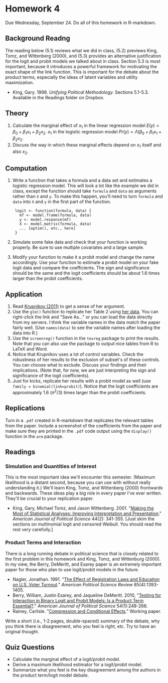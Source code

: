 Homework 4
==========

Due Wednesday, September 24. Do all of this homework in R-markdown.

## Background Readng

The reading below (5.1) reviews what we did in class, (5.2) previews King, Tomz, and Wittenberg (2000), and (5.3) provides an alternative justification for the logit and probit models we talked about in class. Section 5.3 is most important, because it introduces a powerful framework for motivating the exact shape of the link function. This is important for the debate about the product terms, especially the ideas of latent variables and utility maximization.

* King, Gary. 1998. *Unifying Political Methodology.* Sections 5.1-5.3. Available in the Readings folder on Dropbox.

## Theory

1. Calculate the marginal effect of $x_1$ in the linear regression model $E(y) = \beta_0 + \beta_1 x_1 + \beta_2 x_2$. $x_1$ in the logistic regression model $Pr(y) = \Lambda(\beta_0 + \beta_1 x_1 + \beta_2 x_2$. 
2. Discuss the way in which these marginal effects depend on $x_1$ itself and also $x_2$.

## Computation

1. Write a function that takes a formula and a data set and estimates a logistic regression model. This will look a lot like the example we did in class, except the function should take `formula` and `data` as arguments rather than `X` and `y`. To make this happen, you'll need to turn `formula` and `data` into `X` and `y` in the first part of the function.


        logit <- function(formula, data) {   
          mf <- model.frame(formula, data) 
          y <- model.response(mf)
          X <- model.matrix(formula, data)
          ... [optim(), etc., here]
        }
      
2. Simulate some fake data and check that your function is working properly. Be sure to use multiple covariates and a large sample.
3. Modify your function to make it a probit model and change the name accordingly. Use your function to estimate a probit model on your fake logit data and compare the coefficients. The sign and significance should be the same and the logit coefficients should be about 1.6 times larger than the probit coefficients.

## Application

1. Read [Krupnikov (2011)](http://www.carlislerainey.com/am-files/papers/Krupnikov2011.pdf) to get a sense of her argument.
2. Use the `glm()` function to replicate her Table 2 using [her data](http://carlislerainey.com/am-files/data/krupnikov.csv). You can right-click the link and "Save As..." or you can load the data directly from my servers. I think the variable names in the data match the paper fairly well. (Use `names(data)` to see the variable names after loading the data into R.)
3. Use the `screenreg()` function in the `texreg` package to print the results. Note that you can also use the package to output nice tables from R to LaTeX and Word.
4. Notice that Krupnikov uses a lot of control variables. Check the robustness of her results to the exclusion of subset's of these controls. You can choose what to exclude. Discuss your findings and their implications. (Note that, for now, we are just interpreting the sign and significance of the logit coefficients).
5. Just for kicks, replicate her results with a probit model as well (use `family = binomial(link=probit)`). Notice that the logit coefficients are approximately 1.6 ($\pi^2/3$) times larger than the probit coefficients.

## Replications

Turn in a `.pdf` created in R-markdown that replicates the relevant tables from the paper. Include a screenshot of the coefficients from the paper and make sure they are printed in the `.pdf` code output using the `display()` function in the `arm` package.

## Readings 

### Simulation and Quantities of Interest

This is the most important idea we'll encounter this semester. (Maximum likelihood is a distant second, because you can use with without really understanding it.) We'll learn King, Tomz, and Wittenberg (2000) frontwards and backwards. These ideas play a big role in every paper I've ever written. They'll be crucial to your replication paper.

* King, Gary, Michael Tomz, and Jason Wittenberg. 2001. "[Making the Most of Statistical Analyses: Improving Interpretation and Presentation](http://www.carlislerainey.com/am-files/papers/KingTomzWittenberg2000.pdf)." *American Journal of Political Science* 44(2): 341-355. [Just skim the sections on multinomial logit and censored Weibull. You should read the rest *very* carefully.]

### Product Terms and Interaction

There is a long running debate in political science that is closely related to the first problem in this homework and King, Tomz, and Wittenburg (2000). In my view, the Berry, DeMeritt, and Esarey paper is an extremely important paper for those who plan to use logit/probit models in the future.

* Nagler, Jonathan. 1991. "[The Effect of Registration Laws and Education on U.S. Voter Turnout](http://www.carlislerainey.com/am-files/papers/Nagler1991.pdf)." *American Political Science Review* 85(4):1393-1405.
* Berry, William, Justin Esarey, and Jaqueline DeMeritt. 2010, "[Testing for Interaction in Binary Logit and Probit Models: Is a Product Term Essential?](http://www.carlislerainey.com/am-files/papers/BerryDeMerittEsarey2010.pdf)." *American Journal of Political Science* 54(1):248-266.
* Rainey, Carlisle. "[Compression and Conditional Effects](http://carlislerainey.com/papers/compress.pdf)." Working paper.

Write a short (i.e., 1-2 pages, double-spaced) summary of the debate, why you think there is disagreement, who you feel is right, etc. Try to have an original thought.

## Quiz Questions

* Calculate the marginal effect of a logit/probit model.
* Derive a maximum likelihood estimator for a logit/probit model.
* Summarize what you feel is the key disagreement among the authors in the product term/logit model debate.
